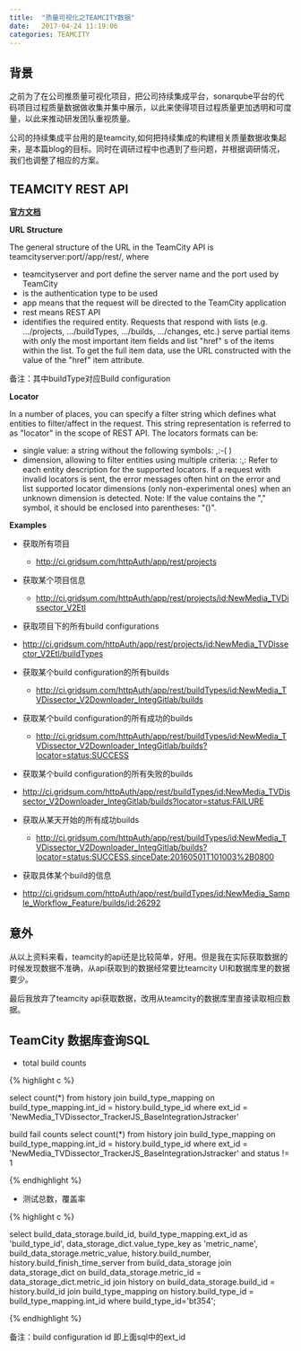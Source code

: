 ```yaml
---
title:  "质量可视化之TEAMCITY数据"
date:   2017-04-24 11:19:06
categories: TEAMCITY
---
```


## **背景**

之前为了在公司推质量可视化项目，把公司持续集成平台，sonarqube平台的代码项目过程质量数据做收集并集中展示，以此来使得项目过程质量更加透明和可度量，以此来推动研发团队重视质量。

公司的持续集成平台用的是teamcity,如何把持续集成的构建相关质量数据收集起来，是本篇blog的目标。同时在调研过程中也遇到了些问题，并根据调研情况，我们也调整了相应的方案。

## **TEAMCITY REST API**

**[官方文档](https://confluence.jetbrains.com/display/TCD9/REST+API#RESTAPI-GeneralUsagePrinciples)**

**URL Structure**

The general structure of the URL in the TeamCity API is teamcityserver:port/<authType>/app/rest/<entity>, where
- teamcityserver and port define the server name and the port used by TeamCity
- <authType> is the authentication type to be used
- app means that the request will be directed to the TeamCity application
- rest means REST API
- <entity> identifies the required entity. Requests that respond with lists (e.g. .../projects, .../buildTypes, .../builds, .../changes, etc.) serve partial items with only the most important item fields and list "href" s of the items within the list. To get the full item data, use the URL constructed with the value of the "href" item attribute.

备注：其中buildType对应Build configuration

**Locator**

In a number of places, you can specify a filter string which defines what entities to filter/affect in the request. This string representation is referred to as "locator" in the scope of REST API.
The locators formats can be:
- single value: a string without the following symbols: ,:-( )
- dimension, allowing to filter entities using multiple criteria: <dimension1>:<value1>,<dimension2>:<value2>
Refer to each entity description for the supported locators.
If a request with invalid locators is sent, the error messages often hint on the error and list supported locator dimensions (only non-experimental ones) when an unknown dimension is detected.
Note: If the value contains the "," symbol, it should be enclosed into parentheses: "(<value>)".

**Examples**

- 获取所有项目
  -  http://ci.gridsum.com/httpAuth/app/rest/projects
- 获取某个项目信息
  - http://ci.gridsum.com/httpAuth/app/rest/projects/id:NewMedia_TVDissector_V2Etl

-  获取项目下的所有build configurations
  - http://ci.gridsum.com/httpAuth/app/rest/projects/id:NewMedia_TVDissector_V2Etl/buildTypes

- 获取某个build configuration的所有builds
  - http://ci.gridsum.com/httpAuth/app/rest/buildTypes/id:NewMedia_TVDissector_V2Downloader_IntegGitlab/builds

- 获取某个build configuration的所有成功的builds
  - http://ci.gridsum.com/httpAuth/app/rest/buildTypes/id:NewMedia_TVDissector_V2Downloader_IntegGitlab/builds?locator=status:SUCCESS

-  获取某个build configuration的所有失败的builds
  - http://ci.gridsum.com/httpAuth/app/rest/buildTypes/id:NewMedia_TVDissector_V2Downloader_IntegGitlab/builds?locator=status:FAILURE

- 获取从某天开始的所有成功builds
  - http://ci.gridsum.com/httpAuth/app/rest/buildTypes/id:NewMedia_TVDissector_V2Downloader_IntegGitlab/builds?locator=status:SUCCESS,sinceDate:20160501T101003%2B0800

-  获取具体某个build的信息
  - http://ci.gridsum.com/httpAuth/app/rest/buildTypes/id:NewMedia_Sample_Workflow_Feature/builds/id:26292

## **意外**

从以上资料来看，teamcity的api还是比较简单，好用。但是我在实际获取数据的时候发现数据不准确，从api获取到的数据经常要比teamcity UI和数据库里的数据要少。

最后我放弃了teamcity api获取数据，改用从teamcity的数据库里直接读取相应数据。

## **TeamCity 数据库查询SQL**

- total build counts

{% highlight c %}

select count(*) from history 
join build_type_mapping on build_type_mapping.int_id = history.build_type_id
where ext_id = 'NewMedia_TVDissector_TrackerJS_BaseIntegrationJstracker'

build fail counts
select count(*) from history 
join build_type_mapping on build_type_mapping.int_id = history.build_type_id
where ext_id = 'NewMedia_TVDissector_TrackerJS_BaseIntegrationJstracker'
and status != 1

{% endhighlight %}

- 测试总数，覆盖率

{% highlight c %}

select 
    build_data_storage.build_id, 
    build_type_mapping.ext_id as 'build_type_id',
    data_storage_dict.value_type_key as 'metric_name', 
    build_data_storage.metric_value,
    history.build_number,
    history.build_finish_time_server
from 
    build_data_storage
join 
    data_storage_dict on build_data_storage.metric_id = data_storage_dict.metric_id
join
    history on build_data_storage.build_id = history.build_id
join
    build_type_mapping on history.build_type_id = build_type_mapping.int_id
where build_type_id='bt354';

{% endhighlight %}

备注：build configuration id 即上面sql中的ext_id